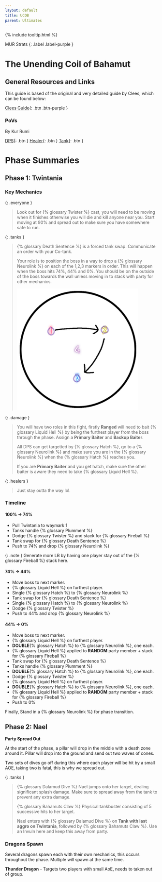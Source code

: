 ```yaml
---
layout: default
title: UCOB
parent: Ultimates
---
```


{% include tooltip.html %}

MUR Strats 
{: .label .label-purple }

# The Unending Coil of Bahamut

## General Resources and Links

This guide is based of the original and very detailed guide by Clees, which can be found below:

[Clees Guide](https://clees.me/guides/ucob/){: .btn .btn-purple }

### PoVs
By Kur Rumi

[DPS](https://www.youtube.com/watch?v=nYFW4YKTk-8){: .btn }
[Healer](https://www.youtube.com/watch?v=wfVuqFvT0AE){: .btn }
[Tank](https://www.youtube.com/watch?v=4R_b3AauWGk){: .btn }

# Phase Summaries

## Phase 1: Twintania

### Key Mechanics

{: .everyone }
> Look out for {% glossary Twister %} cast, you will need to be moving when it finishes otherwise you will die and kill anyone near you. Start moving at 90% and spread out to make sure you have somewhere safe to run.

{: .tanks }
> {% glossary Death Sentence %} is a forced tank swap. Communicate an order with your Co-tank.
>
> Your role is to position the boss in a way to drop a {% glossary Neurolink %} on each of the 1,2,3 markers in order. This will happen when the boss hits 74%, 44% and 0%. You should be on the outside of the boss towards the wall unless moving in to stack with party for other mechanics.
>
> <img src="./assets/images/ucobmarkers.png" alt="UCOB Markers" height="400">

{: .damage }
> You will have two roles in this fight, firstly **Ranged** will need to bait {% glossary Liquid Hell %} by being the furthest player from the boss through the phase. Assign a **Primary Baiter** and **Backup Baiter**.
>
> All DPS can get targetted by {% glossary Hatch %}, go to a {% glossary Neurolink %} and make sure you are in the {% glossary Neurolink %} when the {% glossary Hatch %} reaches you. 
>
> If you are **Primary Baiter** and you get hatch, make sure the other baiter is aware they need to take {% glossary Liquid Hell %}.

{: .healers }
> Just stay outta the way lol.

### Timeline

#### 100% -> 74%
- Pull Twintania to waymark 1
- Tanks handle {% glossary Plumment %}
- Dodge {% glossary Twister %} and stack for {% glossary Fireball %}
- Tank swap for {% glossary Death Sentence %}
- Push to 74% and drop {% glossary Neurolink %}

{: .note }
Generate more LB by having one player stay out of the {% glossary Fireball %} stack here.

#### 74% -> 44%
- Move boss to next marker.
- {% glossary Liquid Hell %} on furthest player.
- Single {% glossary Hatch %} to {% glossary Neurolink %}
- Tank swap for {% glossary Death Sentence %}
- Single {% glossary Hatch %} to {% glossary Neurolink %}
- Dodge {% glossary Twister %}
- Push to 44% and drop {% glossary Neurolink %}

#### 44% -> 0%
- Move boss to next marker.
- {% glossary Liquid Hell %} on furthest player.
- **DOUBLE**{% glossary Hatch %} to {% glossary Neurolink %}, one each.
- {% glossary Liquid Hell %} applied to **RANDOM** party member + stack for {% glossary Fireball %}
- Tank swap for {% glossary Death Sentence %}
- Tanks handle {% glossary Plumment %}
- **DOUBLE**{% glossary Hatch %} to {% glossary Neurolink %}, one each.
- Dodge {% glossary Twister %}
- {% glossary Liquid Hell %} on furthest player.
- **DOUBLE**{% glossary Hatch %} to {% glossary Neurolink %}, one each.
- {% glossary Liquid Hell %} applied to **RANDOM** party member + stack for {% glossary Fireball %}
- Push to 0%

Finally, Stand in a {% glossary Neurolink %} for phase transition.

## Phase 2: Nael

**Party Spread Out**

At the start of the phase, a pillar will drop in the middle with a death zone around it. Pillar will drop into the ground and send out two waves of cones.

Two sets of dives go off during this where each player will be hit by a small AOE, taking two is fatal, this is why we spread out.

{: .tanks }
> {% glossary Dalamud Dive %} Nael jumps onto her target, dealing significant splash damage. Make sure to spread away from the tank to prevent any extra damage.
> 
> {% glossary Bahamuts Claw %} Physical tankbuster consisting of 5 successive hits to her target.
> 
> Nael enters with {% glossary Dalamud Dive %} on **Tank with last aggro on Twintania**, followed by {% glossary Bahamuts Claw %}. Use an Invuln here and keep this away from party.

### Dragons Spawn
Several dragons spawn each with their own mechanics, this occurs throughout the phase. Multiple will spawn at the same time.

**Thunder Dragon** - Targets two players with small AoE, needs to taken out of group.